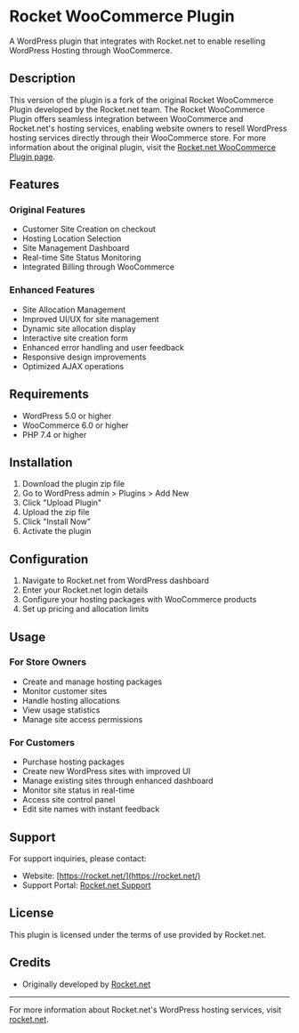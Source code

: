 # Rocket WooCommerce Plugin

A WordPress plugin that integrates with Rocket.net to enable reselling WordPress Hosting through WooCommerce.

## Description

This version of the plugin is a fork of the original Rocket WooCommerce Plugin developed by the Rocket.net team. The Rocket WooCommerce Plugin offers seamless integration between WooCommerce and Rocket.net's hosting services, enabling website owners to resell WordPress hosting services directly through their WooCommerce store. For more information about the original plugin, visit the [Rocket.net WooCommerce Plugin page](https://support.rocket.net/hc/en-us/articles/4409254082459-Getting-started-with-Rocket-net-WooCommerce-Plugin).

## Features

### Original Features

- Customer Site Creation on checkout
- Hosting Location Selection
- Site Management Dashboard
- Real-time Site Status Monitoring
- Integrated Billing through WooCommerce

### Enhanced Features

- Site Allocation Management
- Improved UI/UX for site management
- Dynamic site allocation display
- Interactive site creation form
- Enhanced error handling and user feedback
- Responsive design improvements
- Optimized AJAX operations

## Requirements

- WordPress 5.0 or higher
- WooCommerce 6.0 or higher
- PHP 7.4 or higher

## Installation

1. Download the plugin zip file
2. Go to WordPress admin > Plugins > Add New
3. Click "Upload Plugin"
4. Upload the zip file
5. Click "Install Now"
6. Activate the plugin

## Configuration

1. Navigate to Rocket.net from WordPress dashboard
2. Enter your Rocket.net login details
3. Configure your hosting packages with WooCommerce products
4. Set up pricing and allocation limits

## Usage

### For Store Owners

- Create and manage hosting packages
- Monitor customer sites
- Handle hosting allocations
- View usage statistics
- Manage site access permissions

### For Customers

- Purchase hosting packages
- Create new WordPress sites with improved UI
- Manage existing sites through enhanced dashboard
- Monitor site status in real-time
- Access site control panel
- Edit site names with instant feedback

## Support

For support inquiries, please contact:

- Website: [https://rocket.net/](https://rocket.net/)
- Support Portal: [Rocket.net Support](https://rocket.net/support)

## License

This plugin is licensed under the terms of use provided by Rocket.net.

## Credits

- Originally developed by [Rocket.net](https://rocket.net/)

---

For more information about Rocket.net's WordPress hosting services, visit [rocket.net](https://rocket.net/).
